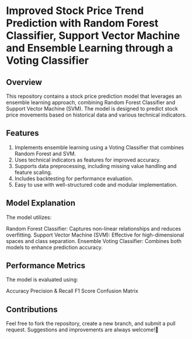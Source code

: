 # Improved Stock Price Trend Prediction with Random Forest Classifier, Support Vector Machine and Ensemble Learning through a Voting Classifier

## Overview
This repository contains a stock price prediction model that leverages an ensemble learning approach, combining Random Forest Classifier and Support Vector Machine (SVM). The model is designed to predict stock price movements based on historical data and various technical indicators.

## Features

1. Implements ensemble learning using a Voting Classifier that combines Random Forest and SVM.
2. Uses technical indicators as features for improved accuracy.
3. Supports data preprocessing, including missing value handling and feature scaling.
4. Includes backtesting for performance evaluation.
5. Easy to use with well-structured code and modular implementation.

## Model Explanation

The model utilizes:

Random Forest Classifier: Captures non-linear relationships and reduces overfitting.
Support Vector Machine (SVM): Effective for high-dimensional spaces and class separation.
Ensemble Voting Classifier: Combines both models to enhance prediction accuracy.

## Performance Metrics

The model is evaluated using:

Accuracy
Precision & Recall
F1 Score
Confusion Matrix

## Contributions

Feel free to fork the repository, create a new branch, and submit a pull request. Suggestions and improvements are always welcome!🚀
